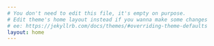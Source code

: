 ```yaml
---
# You don't need to edit this file, it's empty on purpose.
# Edit theme's home layout instead if you wanna make some changes
# ee: https://jekyllrb.com/docs/themes/#overriding-theme-defaults
layout: home
---
```



